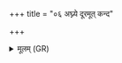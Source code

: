 +++
title = "०६ अघ्न्ये दूरमूत् कन्द"

+++
<details><summary>मूलम् (GR)</summary>

+++(not found in PSK)+++अघ्न्ये दूरमूत् कन्द  
नि पदश् चतुरो जहि ।  
अधा गोदुहः शीर्षणि  
शफाँ उरसि वादय ॥
</details>